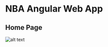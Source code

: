 # NBA Angular Web App
## Home Page
![alt text](https://cdn.discordapp.com/attachments/685975579287224323/800575092328759306/unknown.png)
